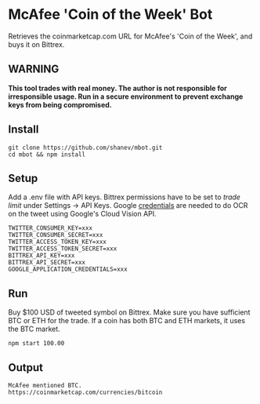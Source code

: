 # McAfee 'Coin of the Week' Bot

Retrieves the coinmarketcap.com URL for McAfee's 'Coin of the Week', and buys it on Bittrex.

## **WARNING**

**This tool trades with real money. The author is not responsible for irresponsible usage. Run in a secure environment to prevent exchange keys from being compromised.**

## Install

```
git clone https://github.com/shanev/mbot.git
cd mbot && npm install
```

## Setup

Add a .env file with API keys. Bittrex permissions have to be set to _trade limit_ under Settings -> API Keys. Google [credentials](https://cloud.google.com/docs/authentication/getting-started) are needed to do OCR on the tweet using Google's Cloud Vision API.

```
TWITTER_CONSUMER_KEY=xxx
TWITTER_CONSUMER_SECRET=xxx
TWITTER_ACCESS_TOKEN_KEY=xxx
TWITTER_ACCESS_TOKEN_SECRET=xxx
BITTREX_API_KEY=xxx
BITTREX_API_SECRET=xxx
GOOGLE_APPLICATION_CREDENTIALS=xxx
```

## Run

Buy $100 USD of tweeted symbol on Bittrex. Make sure you have sufficient BTC or ETH for the trade. If a coin has both BTC and ETH markets, it uses the BTC market.

`npm start 100.00`

## Output

```
McAfee mentioned BTC.
https://coinmarketcap.com/currencies/bitcoin
```
